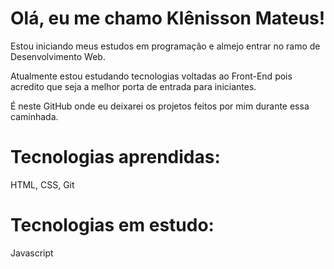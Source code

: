 # Olá, eu me chamo Klênisson Mateus!

Estou iniciando meus estudos em programação e almejo entrar no ramo de Desenvolvimento Web.

Atualmente estou estudando tecnologias voltadas ao Front-End pois acredito que seja a melhor porta de entrada para iniciantes.

É neste GitHub onde eu deixarei os projetos feitos por mim durante essa caminhada. 

# Tecnologias aprendidas:

HTML, CSS, Git

# Tecnologias em estudo:

Javascript

